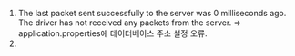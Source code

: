 1. The last packet sent successfully to the server was 0 milliseconds ago. The driver has not received any packets from the server. => application.properties에 데이터베이스 주소 설정 오류.
2. 